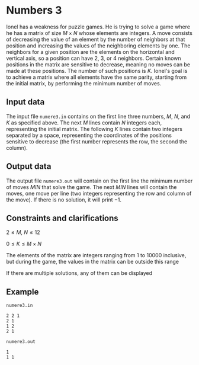 # Numbers 3

Ionel has a weakness for puzzle games. He is trying to solve a game where he has a matrix of size $M \times N$ whose elements are integers. A move consists of decreasing the value of an element by the number of neighbors at that position and increasing the values of the neighboring elements by one. The neighbors for a given position are the elements on the horizontal and vertical axis, so a position can have $2$, $3$, or $4$ neighbors. Certain known positions in the matrix are sensitive to decrease, meaning no moves can be made at these positions. The number of such positions is $K$. Ionel's goal is to achieve a matrix where all elements have the same parity, starting from the initial matrix, by performing the minimum number of moves.

## Input data

The input file `numere3.in` contains on the first line three numbers, $M$, $N$, and $K$ as specified above. The next $M$ lines contain $N$ integers each, representing the initial matrix. The following $K$ lines contain two integers separated by a space, representing the coordinates of the positions sensitive to decrease (the first number represents the row, the second the column).

## Output data

The output file `numere3.out` will contain on the first line the minimum number of moves $MIN$ that solve the game. The next $MIN$ lines will contain the moves, one move per line (two integers representing the row and column of the move). If there is no solution, it will print $-1$.

## Constraints and clarifications

$2 \leq M$, $N \leq 12$ 

$0 \leq K \leq M \times N$ 

The elements of the matrix are integers ranging from $1$ to $10000$ inclusive, but during the game, the values in the matrix can be outside this range 

If there are multiple solutions, any of them can be displayed 

## Example

`numere3.in`
```
2 2 1
2 1 
1 2 
2 1 
```

`numere3.out`
```
1
1 1
```